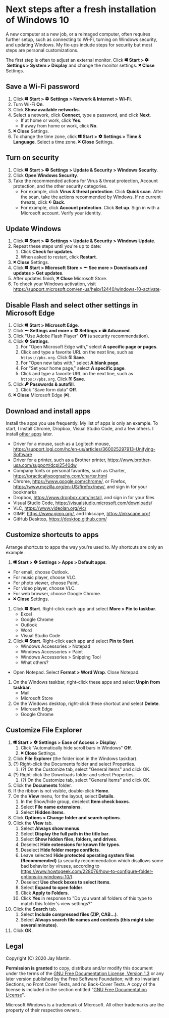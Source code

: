 # Next steps after a fresh installation of Windows 10

A new computer at a new job, or a reimaged computer, often requires further setup, such as connecting to Wi-Fi, turning on Windows security, and updating Windows. My fix-ups include steps for security but most steps are personal customizations. 

The first step is often to adjust an external monitor. Click <img src='fab/windows.svg' alt='Windows' height='12'>&nbsp;**Start >** <img src='fas/cog.svg' alt='Settings' height='12'>&nbsp;**Settings > System > Display** and change the monitor settings. <img src='fas/times.svg' alt='X' height='12'>&nbsp;**Close** Settings.

## Save a Wi-Fi password

1. Click <img src='fab/windows.svg' alt='Windows' height='12'>&nbsp;**Start >** <img src='fas/cog.svg' alt='Settings' height='12'>&nbsp;**Settings > Network & Internet > Wi-Fi**.
1. Turn Wi-Fi **On**.
1. Click **Show available networks.**
1. Select a network, click **Connect**, type a password, and click **Next**. 
    - If at home or work, click **Yes**. 
    - If away from home or work, click **No**.
1. <img src='fas/times.svg' alt='X' height='12'>&nbsp;**Close** Settings.
1. To change the time zone, click <img src='fab/windows.svg' alt='Windows' height='12'>&nbsp;**Start >** <img src='fas/cog.svg' alt='Settings' height='12'>&nbsp;**Settings > Time & Language**. Select a time zone. <img src='fas/times.svg' alt='X' height='12'>&nbsp;**Close** Settings.

## Turn on security

1. Click <img src='fab/windows.svg' alt='Windows' height='12'>&nbsp;**Start >** <img src='fas/cog.svg' alt='Settings' height='12'>&nbsp;**Settings > Update & Security > Windows Security**. 
1. Click **Open Windows Security**.
1. Take the recommended actions for Virus & threat protection, Account protection, and the other security categories.
    - For example, click **Virus & threat protection**. Click **Quick scan**. After the scan, take the actions recommended by Windows. If no current threats, click <img src='fas/arrow-left.svg' alt='X' height='12'>&nbsp;**Back**.
    - For example, click **Account protection**. Click **Set up**. Sign in with a Microsoft account. Verify your identity.

## Update Windows

1. Click <img src='fab/windows.svg' alt='Windows' height='12'>&nbsp;**Start >** <img src='fas/cog.svg' alt='Settings' height='12'>&nbsp;**Settings > Update & Security > Windows Update**.
1. Repeat these steps until you're up to date:
   1. Click **Check for updates**.
   1. When asked to restart, click **Restart**.
1. <img src='fas/times.svg' alt='X' height='12'>&nbsp;**Close** Settings.
1. Click <img src='fab/windows.svg' alt='Windows' height='12'>&nbsp;**Start > Microsoft Store >** <img src='fas/ellipsis-h.svg' alt='...' width='12'>&nbsp;**See more > Downloads and updates > Get updates**.
1. After updates finish, <img src='fas/times.svg' alt='X' height='12'>&nbsp;**Close** Microsoft Store.
1. To check your Windows activation, visit <https://support.microsoft.com/en-us/help/12440/windows-10-activate>·

## Disable Flash and select other settings in Microsoft Edge

1. Click <img src='fab/windows.svg' alt='Windows' height='12'>&nbsp;**Start > Microsoft Edge**.
1. Click <img src='fas/ellipsis-h.svg' alt='...' width='12'>&nbsp;**Settings and more >** <img src='fas/cog.svg' alt='Settings' height='12'>&nbsp;**Settings >** <img src='fas/sliders-h.svg' alt='Advanced' height='12'>&nbsp;**Advanced**. 
1. Click "Use Adobe Flash Player" **Off** (a security recommendation).
1. Click <img src='fas/cog.svg' alt='Settings' height='12'>&nbsp;**Settings**.
   1. For "Open Microsoft Edge with," select **A specific page or pages**.
   1. Click and type a favorite URL on the next line, such as `https://pbs.org`. Click <img src='far/save.svg' alt='Save' height='12'>&nbsp;**Save**.
   1. For "Open new tabs with," select **A blank page**.
   1. For "Set your home page," select **A specific page**.
   1. Click and type a favorite URL on the next line, such as `https://pbs.org`. Click <img src='far/save.svg' alt='Save' height='12'>&nbsp;**Save**.
1. Click <img src='fas/key.svg' alt='Key' height='12'>&nbsp;**Passwords & autofill**.
   1. Click "Save form data" **Off**.
1. <img src='fas/times.svg' alt='X' height='12'>&nbsp;**Close** Microsoft Edge (<img src='fas/times.svg' alt='X' height='12'>).

## Download and install apps

Install the apps you use frequently. My list of apps is only an example. To start, I install Chrome, Dropbox, Visual Studio Code, and a few others. I install [other apps]() later.

- Driver for a mouse, such as a Logitech mouse, <https://support.logi.com/hc/en-us/articles/360025297913-Unifying-Software>
- Driver for a printer, such as a Brother printer, <https://www.brother-usa.com/support/dcpl2540dw>
- Company fonts or personal favorites, such as Charter, <https://practicaltypography.com/charter.html>
- Chrome, <https://www.google.com/chrome/>, or Firefox, <https://www.mozilla.org/en-US/firefox/new/>, and sign in for your bookmarks
- Dropbox, <https://www.dropbox.com/install>, and sign in for your files
- Visual Studio Code, <https://visualstudio.microsoft.com/downloads/>
- VLC, <https://www.videolan.org/vlc/>
- GIMP, <https://www.gimp.org/>, and Inkscape, <https://inkscape.org/>
- GitHub Desktop, <https://desktop.github.com/>

## Customize shortcuts to apps

Arrange shortcuts to apps the way you're used to. My shortcuts are only an example.

1. <img src='fab/windows.svg' alt='Windows' height='12'>&nbsp;**Start >** <img src='fas/cog.svg' alt='Settings' height='12'>&nbsp;**Settings > Apps > Default apps**.
  - For email, choose Outlook.
  - For music player, choose VLC.
  - For photo viewer, choose Paint.
  - For video player, choose VLC.
  - For web browser, choose Google Chrome.
  - <img src='fas/times.svg' alt='X' height='12'>&nbsp;**Close** Settings.
1. Click <img src='fab/windows.svg' alt='Windows' height='12'>&nbsp;**Start**. Right-click each app and select **More > Pin to taskbar**.
   - Excel
   - Google Chrome
   - Outlook
   - Word
   - Visual Studio Code
1. Click <img src='fab/windows.svg' alt='Windows' height='12'>&nbsp;**Start**. Right-click each app and select **Pin to Start**.
   - Windows Accessories > Notepad
   - Windows Accessories > Paint
   - Windows Accessories > Snipping Tool
   - What others?  
- Open Notepad. Select **Format > Word Wrap**. Close Notepad.
1. On the Windows taskbar, right-click these apps and select **Unpin from taskbar.**
    - Mail
    - Microsoft Store
1. On the Windows desktop, right-click these shortcut and select **Delete**.
   - Microsoft Edge
   - Google Chrome
   
## Customize File Explorer

1. <img src='fab/windows.svg' alt='Windows' height='12'>&nbsp;**Start >** <img src='fas/cog.svg' alt='Settings' height='12'>&nbsp;**Settings > Ease of Access > Display**. 
   1. Click "Automatically hide scroll bars in Windows" **Off**. 
   1. <img src='fas/times.svg' alt='X' height='12'>&nbsp;**Close** Settings.
1. Click **File Explorer** (the folder icon in the Windows taskbar).
1. (?) Right-click the Documents folder and select Properties.
    1. (?) On the Customize tab, select "General items" and click OK.
1. (?) Right-click the Downloads folder and select Properties.
    1. (?) On the Customize tab, select "General items" and click OK.
1. Click the **Documents** folder.
1. If the ribbon is not visible, double-click **Home**.
1. On the **View** menu, for the layout, select **Details**.
    1. In the Show/hide group, deselect **Item check boxes**.
    1. Select **File name extensions**.
    1. Select **Hidden items**.
1. Click **Options > Change folder and search options**.
1. Click the **View** tab.
    1. Select **Always show menus**.
    1. Select **Display the full path in the title bar**.
    1. Select **Show hidden files, folders, and drives**.
    1. Deselect **Hide extensions for known file types**.
    1. Deselect **Hide folder merge conflicts**.
    1. Leave selected **Hide protected operating system files (Recommended)** (a security recommendation which disallows some bad behavior by viruses, according to <https://www.howtogeek.com/228076/how-to-configure-folder-options-in-windows-10/>).
    1. Deselect **Use check boxes to select items**.
    1. Select **Expand to open folder**.
    1. Click **Apply to Folders**.
    1. Click **Yes** in response to "Do you want all folders of this type to match this folder's view settings?"
1. Click the **Search** tab.
    1. Select **Include compressed files (ZIP, CAB...)**.
    1. Select **Always search file names and contents (this might take several minutes)**.
1. Click **OK**.

## Legal

Copyright (C) 2020 Jay Martin. 

**Permission is granted** to copy, distribute and/or modify this document
under the terms of the [GNU Free Documentation License, Version 1.3](https://www.gnu.org/licenses/fdl-1.3.txt)
or any later version published by the Free Software Foundation; 
with no Invariant Sections, no Front Cover Texts, and no Back-Cover Texts.
A copy of the license is included in the section entitled "[GNU Free Documentation License](fdl-1.3.md)".

Microsoft Windows is a trademark of Microsoft. All other trademarks are the property of their respective owners. 

<!--- --->
